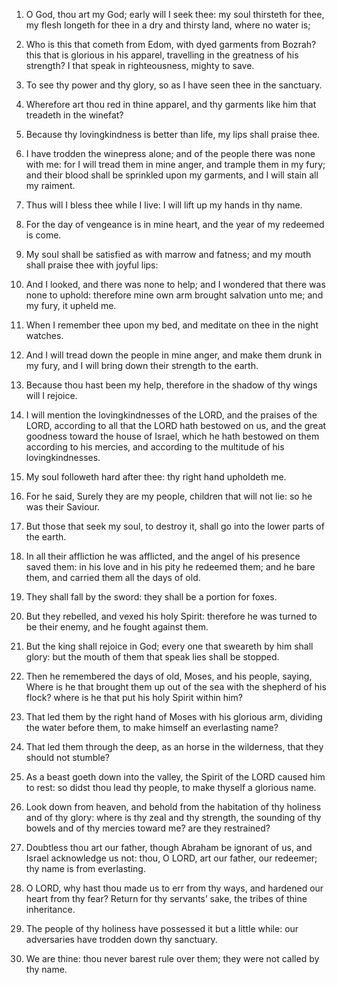 1. O God, thou art my God; early will I seek thee: my soul thirsteth
for thee, my flesh longeth for thee in a dry and thirsty land, where
no water is;

1. Who is this that cometh from Edom, with dyed garments from
Bozrah? this that is glorious in his apparel, travelling in the
greatness of his strength? I that speak in righteousness, mighty to
save.

2. To see thy power and thy glory, so as I have seen thee in the
sanctuary.

2. Wherefore art thou red in thine apparel, and thy garments like
him that treadeth in the winefat?

3. Because thy lovingkindness is better than life, my lips shall
praise thee.

3. I have trodden the winepress
alone; and of the people there was none with me: for I will tread them
in mine anger, and trample them in my fury; and their blood shall be
sprinkled upon my garments, and I will stain all my raiment.

4. Thus will I bless thee while I live: I will lift up my hands in
thy name.

4. For the day of vengeance is in mine heart, and the year of my
redeemed is come.

5. My soul shall be satisfied as with marrow and fatness; and my
mouth shall praise thee with joyful lips:

5. And I looked, and there was none to help; and I wondered that
there was none to uphold: therefore mine own arm brought salvation
unto me; and my fury, it upheld me.

6. When I remember thee upon my bed, and meditate on thee in the
night watches.

6. And I will tread down the people in mine anger, and make them
drunk in my fury, and I will bring down their strength to the earth.

7. Because thou hast been my help, therefore in the shadow of thy
wings will I rejoice.

7. I will mention the lovingkindnesses of the LORD, and the praises
of the LORD, according to all that the LORD hath bestowed on us, and
the great goodness toward the house of Israel, which he hath bestowed
on them according to his mercies, and according to the multitude of
his lovingkindnesses.

8. My soul followeth hard after thee: thy right hand upholdeth me.

8. For he said, Surely they are my people, children that will not
lie: so he was their Saviour.

9. But those that seek my soul, to destroy it, shall go into the
lower parts of the earth.

9. In all their affliction he was afflicted, and the angel of his
presence saved them: in his love and in his pity he redeemed them; and
he bare them, and carried them all the days of old.

10. They shall fall by the sword: they shall be a portion for foxes.

10. But they rebelled, and vexed his holy Spirit: therefore he was
turned to be their enemy, and he fought against them.

11. But the king shall rejoice in God; every one that sweareth by
him shall glory: but the mouth of them that speak lies shall be
stopped.

11. Then he remembered the days of old, Moses, and his people,
saying, Where is he that brought them up out of the sea with the
shepherd of his flock? where is he that put his holy Spirit within
him?

12. That led them by the right hand of Moses with his glorious
arm, dividing the water before them, to make himself an everlasting
name?

13. That led them through the deep, as an horse in the
wilderness, that they should not stumble?

14. As a beast goeth down
into the valley, the Spirit of the LORD caused him to rest: so didst
thou lead thy people, to make thyself a glorious name.

15. Look down from heaven, and behold from the habitation of thy
holiness and of thy glory: where is thy zeal and thy strength, the
sounding of thy bowels and of thy mercies toward me? are they
restrained?

16. Doubtless thou art our father, though Abraham be
ignorant of us, and Israel acknowledge us not: thou, O LORD, art our
father, our redeemer; thy name is from everlasting.

17. O LORD, why hast thou made us to err from thy ways, and hardened
our heart from thy fear? Return for thy servants’ sake, the tribes of
thine inheritance.

18. The people of thy holiness have possessed it but a little while:
our adversaries have trodden down thy sanctuary.

19. We are thine: thou never barest rule over them; they were not
called by thy name.
